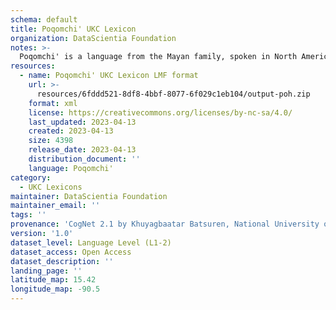 ```yaml
---
schema: default
title: Poqomchi' UKC Lexicon
organization: DataScientia Foundation
notes: >-
  Poqomchi' is a language from the Mayan family, spoken in North America. The UKC Lexicon of Poqomchi' is represented as a lexico-semantic network. It consists of words, word senses, synsets, as well as sense-level and synset-level relationships.
resources:
  - name: Poqomchi' UKC Lexicon LMF format
    url: >-
      resources/6fddd521-8df8-4bbf-8077-6f029c1eb104/output-poh.zip
    format: xml
    license: https://creativecommons.org/licenses/by-nc-sa/4.0/
    last_updated: 2023-04-13
    created: 2023-04-13
    size: 4398
    release_date: 2023-04-13
    distribution_document: ''
    language: Poqomchi'
category:
  - UKC Lexicons
maintainer: DataScientia Foundation
maintainer_email: ''
tags: ''
provenance: 'CogNet 2.1 by Khuyagbaatar Batsuren, National University of Mongolia (http://cognet.ukc.disi.unitn.it); Native Languages of the Americas 2021.11. by Laura Redish and Orrin Lewis (http://www.native-languages.org); Princeton WordNet 2.1 by Princeton University (https://wordnet.princeton.edu)'
version: '1.0'
dataset_level: Language Level (L1-2)
dataset_access: Open Access
dataset_description: ''
landing_page: ''
latitude_map: 15.42
longitude_map: -90.5
---
```

